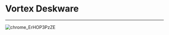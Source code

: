 # Vortex Deskware
---

![chrome_ErHOP3PzZE](https://github.com/user-attachments/assets/5bba569b-be75-47f9-8a42-8f9738c9cbbd)
